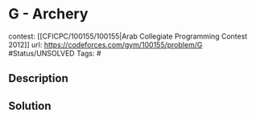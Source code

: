 # G - Archery

contest: [[CFICPC/100155/100155|Arab Collegiate Programming Contest 2012]]
url: https://codeforces.com/gym/100155/problem/G
#Status/UNSOLVED
Tags: #

## Description

## Solution


